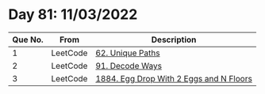 # Day 81: 11/03/2022

| Que No. | From | Description |
| --- | --- | --- |
| 1 | LeetCode | [62. Unique Paths](https://leetcode.com/problems/unique-paths/) |
| 2 | LeetCode | [91. Decode Ways](https://leetcode.com/problems/decode-ways/) |
| 3 | LeetCode | [1884. Egg Drop With 2 Eggs and N Floors](https://leetcode.com/problems/egg-drop-with-2-eggs-and-n-floors/) |
